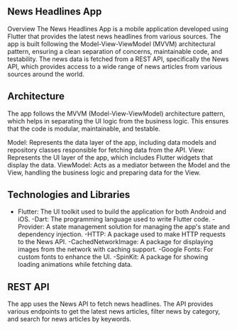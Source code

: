 ## News Headlines App
Overview
The News Headlines App is a mobile application developed using Flutter that provides the latest news headlines from various sources. The app is built following the Model-View-ViewModel (MVVM) architectural pattern, ensuring a clean separation of concerns, maintainable code, and testability. The news data is fetched from a REST API, specifically the News API, which provides access to a wide range of news articles from various sources around the world.

## Architecture
The app follows the MVVM (Model-View-ViewModel) architecture pattern, which helps in separating the UI logic from the business logic. This ensures that the code is modular, maintainable, and testable.

Model: Represents the data layer of the app, including data models and repository classes responsible for fetching data from the API.
View: Represents the UI layer of the app, which includes Flutter widgets that display the data.
ViewModel: Acts as a mediator between the Model and the View, handling the business logic and preparing data for the View.

## Technologies and Libraries
- Flutter: The UI toolkit used to build the application for both Android and iOS.
-Dart: The programming language used to write Flutter code.
-Provider: A state management solution for managing the app's state and dependency injection.
-HTTP: A package used to make HTTP requests to the News API.
-CachedNetworkImage: A package for displaying images from the network with caching support.
-Google Fonts: For custom fonts to enhance the UI.
-SpinKit: A package for showing loading animations while fetching data.
## REST API
The app uses the News API to fetch news headlines. The API provides various endpoints to get the latest news articles, filter news by category, and search for news articles by keywords.
